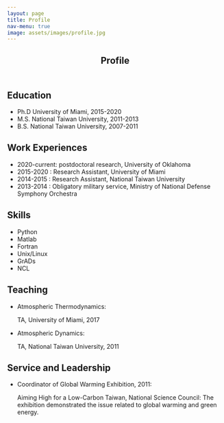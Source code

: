 ```yaml
---
layout: page
title: Profile
nav-menu: true
image: assets/images/profile.jpg
---
```


<!-- Main -->
<div id="main" class="alt">

<!-- One -->
<section id="one">
	<div class="inner">
		<header class="major">
			<h1>Profile</h1>
		</header>

<!-- Content -->
<h2 id="content">Education</h2>
<ul>
	<li>Ph.D University of Miami, 2015-2020</li>
	<li>M.S. National Taiwan University, 2011-2013</li>
	<li>B.S. National Taiwan University, 2007-2011</li>
</ul>

<h2 id="content">Work Experiences</h2>
<ul>
  <li>2020-current: postdoctoral research,  University of Oklahoma</li>
	<li>2015-2020   : Research Assistant,  University of Miami</li>
	<li>2014-2015   : Research Assistant,  National Taiwan University</li>
	<li>2013-2014   : Obligatory military service,  Ministry of National Defense Symphony Orchestra</li>
</ul>

<h2 id="content">Skills</h2>
<ul>
	<li>Python</li>
	<li>Matlab</li>
	<li>Fortran</li>
	<li>Unix/Linux</li>
	<li>GrADs</li>
	<li>NCL</li>
</ul>

<h2 id="content">Teaching</h2>
<ul>
	<li>Atmospheric Thermodynamics:</li>
	<p> TA, University of Miami, 2017</p>
	<li>Atmospheric Dynamics:</li>
	<p> TA, National Taiwan University, 2011</p>
</ul>

<h2 id="content">Service and Leadership</h2>
<ul>
  <li>Coordinator of Global Warming Exhibition, 2011:</li>
  <p>   Aiming High for a Low-Carbon Taiwan, National Science Council: The exhibition demonstrated the issue related to global warming and green energy. </p>
</ul>
